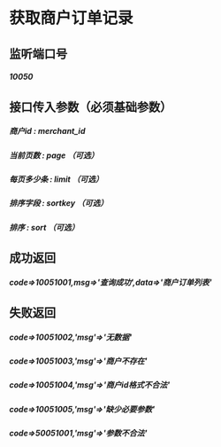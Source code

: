 # 获取商户订单记录
## 监听端口号
##### *10050*
## 接口传入参数（必须基础参数）
##### **商户id** : *merchant_id*
##### **当前页数** : *page* （可选）
##### **每页多少条** : *limit* （可选）
##### **排序字段** : *sortkey* （可选）
##### **排序** : *sort* （可选）

 
## 成功返回
##### **code=>10051001,msg=>'查询成功',data=>'商户订单列表'**

## 失败返回
##### **code=>10051002,'msg'=>'无数据'**
##### **code=>10051003,'msg'=>'商户不存在'**
##### **code=>10051004,'msg'=>'商户id格式不合法'**
##### **code=>10051005,'msg'=>'缺少必要参数'**
##### **code=>50051001,'msg'=>'参数不合法'**